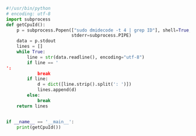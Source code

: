 
<BlogInfo id="1076" title="获取Linux的CPUID" author="白日梦想猿" pv=0 read_times=0 pre_cost_time="19" category="杂谈" tag_list="['Linux', '              CPUID']" create_time="2021.07.29 21:10:49.189734" update_time="2021.07.29 21:10:49" />


```python
#!/usr/bin/python
# encoding: utf-8
import subprocess
def getCpuId():
    p = subprocess.Popen(["sudo dmidecode -t 4 | grep ID"], shell=True, stdin=subprocess.PIPE, stdout=subprocess.PIPE,
                         stderr=subprocess.PIPE)
    data = p.stdout
    lines = []
    while True:
        line = str(data.readline(), encoding="utf-8")
        if line == '
':
            break
        if line:
            d = dict([line.strip().split(': ')])
            lines.append(d)
        else:
            break
    return lines


if __name__ == '__main__':
    print(getCpuId())
```



